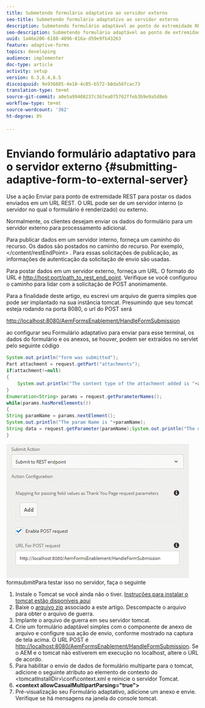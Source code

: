 ```yaml
---
title: Submetendo formulário adaptativo ao servidor externo
seo-title: Submetendo formulário adaptativo ao servidor externo
description: Submetendo formulário adaptável ao ponto de extremidade REST em execução no servidor externo
seo-description: Submetendo formulário adaptável ao ponto de extremidade REST em execução no servidor externo
uuid: 1a46e206-6188-4096-816a-d59e9fb43263
feature: adaptive-forms
topics: developing
audience: implementer
doc-type: article
activity: setup
version: 6.3,6.4,6.5
discoiquuid: 9e936885-4e10-4c05-b572-b8da56fcac73
translation-type: tm+mt
source-git-commit: a0e5a99408237c367ea075762ffeb3b9e9a5d8eb
workflow-type: tm+mt
source-wordcount: '362'
ht-degree: 0%

---
```



# Enviando formulário adaptativo para o servidor externo {#submitting-adaptive-form-to-external-server}

Use a ação Enviar para ponto de extremidade REST para postar os dados enviados em um URL REST. O URL pode ser de um servidor interno (o servidor no qual o formulário é renderizado) ou externo.

Normalmente, os clientes desejam enviar os dados do formulário para um servidor externo para processamento adicional.

Para publicar dados em um servidor interno, forneça um caminho do recurso. Os dados são postados no caminho do recurso. Por exemplo, &lt;/content/restEndPoint> . Para essas solicitações de publicação, as informações de autenticação da solicitação de envio são usadas.

Para postar dados em um servidor externo, forneça um URL. O formato do URL é <http://host:port/path_to_rest_end_point>. Verifique se você configurou o caminho para lidar com a solicitação de POST anonimamente.

Para a finalidade deste artigo, eu escrevi um arquivo de guerra simples que pode ser implantado na sua instância tomcat. Presumindo que seu tomcat esteja rodando na porta 8080, o url do POST será

<http://localhost:8080/AemFormsEnablement/HandleFormSubmission>

ao configurar seu Formulário adaptativo para enviar para esse terminal, os dados do formulário e os anexos, se houver, podem ser extraídos no servlet pelo seguinte código

```java
System.out.println("form was submitted");
Part attachment = request.getPart("attachments");
if(attachment!=null)
{
    System.out.println("The content type of the attachment added is "+attachment.getContentType());
}
Enumeration<String> params = request.getParameterNames();
while(params.hasMoreElements())
{
String paramName = params.nextElement();
System.out.println("The param Name is "+paramName);
String data = request.getParameter(paramName);System.out.println("The data  is "+data);
}
```

![](assets/formsubmission.gif)
formsubmitPara testar isso no servidor, faça o seguinte

1. Instale o Tomcat se você ainda não o tiver. [Instruções para instalar o tomcat estão disponíveis aqui](https://helpx.adobe.com/experience-manager/kt/forms/using/preparing-datasource-for-form-data-model-tutorial-use.html)
1. Baixe o [arquivo zip](assets/aemformsenablement.zip) associado a este artigo. Descompacte o arquivo para obter o arquivo de guerra.
1. Implante o arquivo de guerra em seu servidor tomcat.
1. Crie um formulário adaptável simples com o componente de anexo de arquivo e configure sua ação de envio, conforme mostrado na captura de tela acima. O URL POST é <http://localhost:8080/AemFormsEnablement/HandleFormSubmission>. Se o AEM e o tomcat não estiverem em execução no localhost, altere o URL de acordo.
1. Para habilitar o envio de dados de formulário multiparte para o tomcat, adicione o seguinte atributo ao elemento de contexto do &lt;tomcatInstallDir>\conf\context.xml e reinicie o servidor Tomcat.
1. **&lt;context allowCasualMultipartParsing=&quot;true&quot;>**
1. Pré-visualização seu Formulário adaptativo, adicione um anexo e envie. Verifique se há mensagens na janela do console tomcat.

